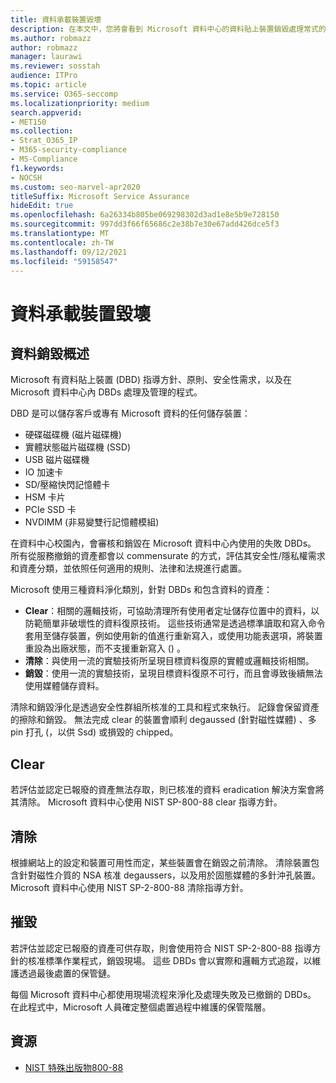 ```yaml
---
title: 資料承載裝置毀壞
description: 在本文中，您將會看到 Microsoft 資料中心的資料貼上裝置銷毀處理常式的概述。
ms.author: robmazz
author: robmazz
manager: laurawi
ms.reviewer: sosstah
audience: ITPro
ms.topic: article
ms.service: O365-seccomp
ms.localizationpriority: medium
search.appverid:
- MET150
ms.collection:
- Strat_O365_IP
- M365-security-compliance
- MS-Compliance
f1.keywords:
- NOCSH
ms.custom: seo-marvel-apr2020
titleSuffix: Microsoft Service Assurance
hideEdit: true
ms.openlocfilehash: 6a26334b805be069298302d3ad1e8e5b9e728150
ms.sourcegitcommit: 997dd3f66f65686c2e38b7e30e67add426dce5f3
ms.translationtype: MT
ms.contentlocale: zh-TW
ms.lasthandoff: 09/12/2021
ms.locfileid: "59158547"
---
```

# <a name="data-bearing-device-destruction"></a>資料承載裝置毀壞

## <a name="data-destruction-overview"></a>資料銷毀概述

Microsoft 有資料貼上裝置 (DBD) 指導方針、原則、安全性需求，以及在 Microsoft 資料中心內 DBDs 處理及管理的程式。

DBD 是可以儲存客戶或專有 Microsoft 資料的任何儲存裝置：

- 硬碟磁碟機 (磁片磁碟機) 
- 實體狀態磁片磁碟機 (SSD) 
- USB 磁片磁碟機
- IO 加速卡
- SD/壓縮快閃記憶體卡
- HSM 卡片
- PCIe SSD 卡
- NVDIMM (非易變雙行記憶體模組) 

在資料中心校園內，會審核和銷毀在 Microsoft 資料中心內使用的失敗 DBDs。 所有從服務撤銷的資產都會以 commensurate 的方式，評估其安全性/隱私權需求和資產分類，並依照任何適用的規則、法律和法規進行處置。

Microsoft 使用三種資料淨化類別，針對 DBDs 和包含資料的資產：

- **Clear**：相關的邏輯技術，可協助清理所有使用者定址儲存位置中的資料，以防範簡單非破壞性的資料復原技術。 這些技術通常是透過標準讀取和寫入命令套用至儲存裝置，例如使用新的值進行重新寫入，或使用功能表選項，將裝置重設為出廠狀態，而不支援重新寫入 () 。
- **清除**：與使用一流的實驗技術所呈現目標資料復原的實體或邏輯技術相關。
- **銷毀**：使用一流的實驗技術，呈現目標資料復原不可行，而且會導致後續無法使用媒體儲存資料。

清除和銷毀淨化是透過安全性群組所核准的工具和程式來執行。 記錄會保留資產的擦除和銷毀。 無法完成 clear 的裝置會順利 degaussed (針對磁性媒體) 、多 pin 打孔 (，以供 Ssd) 或損毀的 chipped。

## <a name="clear"></a>Clear

若評估並認定已報廢的資產無法存取，則已核准的資料 eradication 解決方案會將其清除。 Microsoft 資料中心使用 NIST SP-800-88 clear 指導方針。

## <a name="purge"></a>清除

根據網站上的設定和裝置可用性而定，某些裝置會在銷毀之前清除。 清除裝置包含針對磁性介質的 NSA 核准 degaussers，以及用於固態媒體的多針沖孔裝置。 Microsoft 資料中心使用 NIST SP-2-800-88 清除指導方針。

## <a name="destroy"></a>摧毀

若評估並認定已報廢的資產可供存取，則會使用符合 NIST SP-2-800-88 指導方針的核准標準作業程式，銷毀現場。 這些 DBDs 會以實際和邏輯方式追蹤，以維護透過最後處置的保管鏈。

每個 Microsoft 資料中心都使用現場流程來淨化及處理失敗及已撤銷的 DBDs。 在此程式中，Microsoft 人員確定整個處置過程中維護的保管階層。

## <a name="resources"></a>資源

- [NIST 特殊出版物800-88](https://nvlpubs.nist.gov/nistpubs/SpecialPublications/NIST.SP.800-88r1.pdf)
